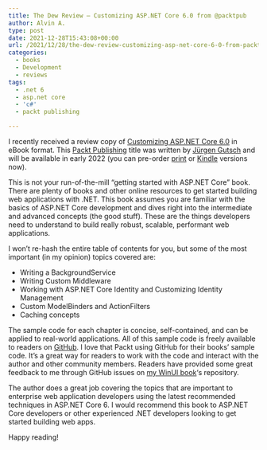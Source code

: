 ```yaml
---
title: The Dew Review – Customizing ASP.NET Core 6.0 from @packtpub
author: Alvin A.
type: post
date: 2021-12-28T15:43:08+00:00
url: /2021/12/28/the-dew-review-customizing-asp-net-core-6-0-from-packtpub/
categories:
  - books
  - Development
  - reviews
tags:
  - .net 6
  - asp.net core
  - 'c#'
  - packt publishing

---
```

I recently received a review copy of <a href="https://www.packtpub.com/product/customizing-asp-net-core-6-0-second-edition/9781803233604" target="_blank" rel="noopener">Customizing ASP.NET Core 6.0</a> in eBook format. This <a href="https://www.packtpub.com/" target="_blank" rel="noopener">Packt Publishing</a> title was written by <a href="https://twitter.com/sharpcms" target="_blank" rel="noopener">Jürgen Gutsch</a> and will be available in early 2022 (you can pre-order <a href="https://www.amazon.com/Customizing-ASP-NET-Core-6-0-applications/dp/1803233605/?tag=amavin-20" target="_blank" rel="noopener">print</a> or <a href="https://www.amazon.com/Customizing-ASP-NET-Core-6-0-applications-ebook/dp/B09K4329QC/?tag=amavin-20" target="_blank" rel="noopener">Kindle</a> versions now).

This is not your run-of-the-mill &#8220;getting started with ASP.NET Core&#8221; book. There are plenty of books and other online resources to get started building web applications with .NET. This book assumes you are familiar with the basics of ASP.NET Core development and dives right into the intermediate and advanced concepts (the good stuff). These are the things developers need to understand to build really robust, scalable, performant web applications.

I won&#8217;t re-hash the entire table of contents for you, but some of the most important (in my opinion) topics covered are:

  * Writing a BackgroundService
  * Writing Custom Middleware
  * Working with ASP.NET Core Identity and Customizing Identity Management
  * Custom ModelBinders and ActionFilters
  * Caching concepts

The sample code for each chapter is concise, self-contained, and can be applied to real-world applications. All of this sample code is freely available to readers on <a href="https://github.com/PacktPublishing/Customizing-ASP.NET-Core-6.0" target="_blank" rel="noopener">GitHub</a>. I love that Packt using GitHub for their books&#8217; sample code. It&#8217;s a great way for readers to work with the code and interact with the author and other community members. Readers have provided some great feedback to me through GitHub issues on <a href="https://www.packtpub.com/product/learn-winui-3-0/9781800208667" target="_blank" rel="noopener">my WinUI book</a>&#8216;s repository.

The author does a great job covering the topics that are important to enterprise web application developers using the latest recommended techniques in ASP.NET Core 6. I would recommend this book to ASP.NET Core developers or other experienced .NET developers looking to get started building web apps.

Happy reading!